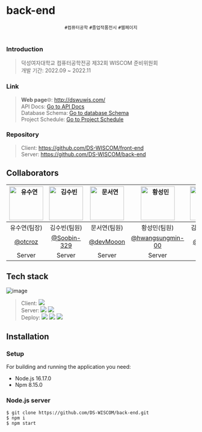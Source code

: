 # back-end

<div align="center">
	
 
 `#컴퓨터공학` `#졸업작품전시` `#웹페이지` <br /> <br />


</div>

### Introduction
> 덕성여자대학교 컴퓨터공학전공 제32회 WISCOM 준비위원회 <br />
> 개발 기간: 2022.09 ~ 2022.11

### Link
> **Web page**🌐: http://dswuwis.com/ <br />
> API Docs: [Go to API Docs](https://docs.google.com/document/d/1JNSrcr8vEtM28b-h0Dh8HaxdhA0b0Cw4YvTm-5DmklQ/edit?usp=sharing) <br />
> Database Schema: [Go to database Schema](https://docs.google.com/spreadsheets/d/1kSaW0iXCLeCUiVIjCW-EiuNfQNDf-lW7YmRoWJ_vcPU/edit?usp=sharing) <br />
> Project Schedule: [Go to Project Schedule](https://docs.google.com/spreadsheets/d/1FqNHh21UK2qOcdRUILek9k_e1_vCMe_fxFwFhi6o1SY/edit?usp=sharing) 


### Repository
> Client: https://github.com/DS-WISCOM/front-end <br />
> Server: https://github.com/DS-WISCOM/back-end <br/>

## Collaborators

| <img src="https://avatars.githubusercontent.com/u/79989242?s=96&v=4" width=90px alt="유수연"/>  | <img src="https://avatars.githubusercontent.com/u/81364415?v=4" width=90px alt="김수빈"/>  | <img src="https://avatars.githubusercontent.com/u/86946928?v=4" width=90px alt="문서연"/>  | <img src="https://avatars.githubusercontent.com/u/89893533?v=4" width=90px alt="황성민"/>  | <img src="https://avatars.githubusercontent.com/u/101329092?v=4" width=90px alt="김가빈"/> |
| :-----: | :-----: | :-----: | :-----: | :-----: |
| 유수연(팀장) | 김수빈(팀원)  | 문서연(팀원) | 황성민(팀원) | 김가빈(팀원) |
| [@otcroz](https://github.com/otcroz) | [@Soobin-329](https://github.com/Soobin-329)  | [@devMooon](https://github.com/devMooon) | [@hwangsungmin-00](https://github.com/hwangsungmin-00) | [@kbannie](https://github.com/kbannie) |
|Server|Server|Server|Server|Server| 

## Tech stack

![image](https://github.com/DS-WISCOM/back-end/assets/79989242/37f8b5b2-ed9a-4e3c-a54f-86bc092ce783)

> Client: <img src="https://img.shields.io/badge/React-61DAFB?style=flat-square&logo=React&logoColor=black"/> <br />
> Server: <img src="https://img.shields.io/badge/Node.js-339933?style=flat-square&logo=nodedotjs&logoColor=black"/> <img src="https://img.shields.io/badge/MongoDB-47A248?style=flat-square&logo=mongodb&logoColor=black"/> <br />
> Deploy: <img src="https://img.shields.io/badge/Amazon EC2-FF9900?style=flat-square&logo=amazonec2&logoColor=white"/> <img src="https://img.shields.io/badge/pm2-2B037A?style=flat-square&logo=pm2&logoColor=white"/> <img src="https://img.shields.io/badge/nginx-009639?style=flat-square&logo=nginx&logoColor=white"/> <br />

## Installation

### Setup
For building and running the application you need:
- Node.js 16.17.0
- Npm 8.15.0

### Node.js server
```
$ git clone https://github.com/DS-WISCOM/back-end.git
$ npm i
$ npm start
```
